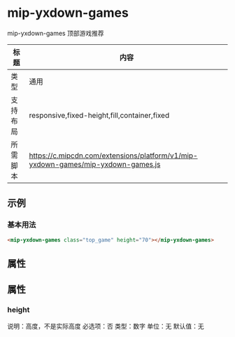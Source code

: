 # mip-yxdown-games

mip-yxdown-games 顶部游戏推荐

标题|内容
----|----
类型|通用
支持布局|responsive,fixed-height,fill,container,fixed
所需脚本|https://c.mipcdn.com/extensions/platform/v1/mip-yxdown-games/mip-yxdown-games.js

## 示例

### 基本用法
```html
<mip-yxdown-games class="top_game" height="70"></mip-yxdown-games>
```

## 属性

## 属性

### height

说明：高度，不是实际高度
必选项：否
类型：数字
单位：无
默认值：无


